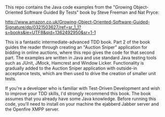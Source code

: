 This repo contains the Java code examples from the "Growing Object-Oriented Software Guided By Tests" book by Steve Freeman and Nat Pryce:

http://www.amazon.co.uk/Growing-Object-Oriented-Software-Guided-Signature/dp/0321503627/ref=sr_1_1?s=books&ie=UTF8&qid=1362492950&sr=1-1

This is a fantastic intermediate-advanced TDD book. Part 2 of the book guides the reader through creating an "Auction Sniper" application for bidding in online auctions, where this repo gives the code for that second part. The examples are written in Java and use standard Java testing tools such as JUnit, JMock, Hamcrest and Window Licker. Functionality is gradually added to the Auction Sniper application with outside-in acceptance tests, which are then used to drive the creation of smaller unit tests.

If you're a developer who is familiar with Test-Driven Development and wish to improve your TDD skills, I'd strongly recommend this book. The book assumes that you already have some Java knowledge. Before running this code, you'll need to install on your machine the ejabberd Jabber server and the Openfire XMPP server.
